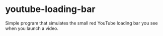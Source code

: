 # youtube-loading-bar
Simple program that simulates the small red YouTube loading bar you see when you launch a video.
